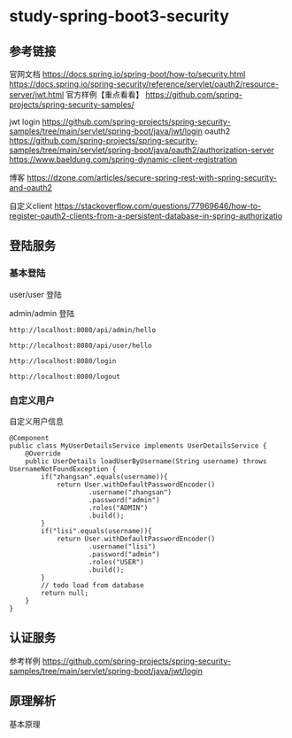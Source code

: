 # study-spring-boot3-security


## 参考链接

官网文档
https://docs.spring.io/spring-boot/how-to/security.html
https://docs.spring.io/spring-security/reference/servlet/oauth2/resource-server/jwt.html
官方样例【重点看看】
https://github.com/spring-projects/spring-security-samples/

jwt login https://github.com/spring-projects/spring-security-samples/tree/main/servlet/spring-boot/java/jwt/login
oauth2 https://github.com/spring-projects/spring-security-samples/tree/main/servlet/spring-boot/java/oauth2/authorization-server
https://www.baeldung.com/spring-dynamic-client-registration

博客
https://dzone.com/articles/secure-spring-rest-with-spring-security-and-oauth2

自定义client https://stackoverflow.com/questions/77969646/how-to-register-oauth2-clients-from-a-persistent-database-in-spring-authorizatio

## 登陆服务

### 基本登陆

user/user 登陆

admin/admin 登陆

```
http://localhost:8080/api/admin/hello

http://localhost:8080/api/user/hello

http://localhost:8080/login

http://localhost:8080/logout

```



### 自定义用户

自定义用户信息

```
@Component
public class MyUserDetailsService implements UserDetailsService {
    @Override
    public UserDetails loadUserByUsername(String username) throws UsernameNotFoundException {
        if("zhangsan".equals(username)){
            return User.withDefaultPasswordEncoder()
                    .username("zhangsan")
                    .password("admin")
                    .roles("ADMIN")
                    .build();
        }
        if("lisi".equals(username)){
            return User.withDefaultPasswordEncoder()
                    .username("lisi")
                    .password("admin")
                    .roles("USER")
                    .build();
        }
        // todo load from database 
        return null;
    }
}
```



## 认证服务

参考样例 https://github.com/spring-projects/spring-security-samples/tree/main/servlet/spring-boot/java/jwt/login





## 原理解析

基本原理